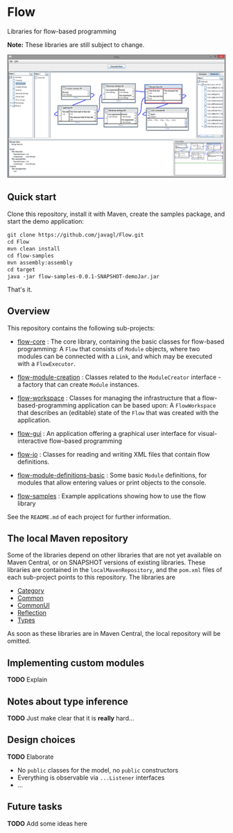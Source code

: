 # Flow

Libraries for flow-based programming

**Note:** These libraries are still subject to change.

![FlowScreenshot01.png](/images/FlowScreenshot01.png)

## Quick start

Clone this repository, install it with Maven, create the samples package,
and start the demo application:

    git clone https://github.com/javagl/Flow.git
    cd Flow
    mvn clean install
    cd flow-samples
    mvn assembly:assembly
    cd target
    java -jar flow-samples-0.0.1-SNAPSHOT-demoJar.jar
    
That's it.

 

## Overview

This repository contains the following sub-projects:

* [flow-core](https://github.com/javagl/Flow/tree/master/flow-core) : 
  The core library, containing the basic classes for flow-based programming:
  A `Flow` that consists of `Module` objects, where two modules can be
  connected with a `Link`, and which may be executed with a `FlowExecutor`.

* [flow-module-creation](https://github.com/javagl/Flow/tree/master/flow-module-creation) : 
  Classes related to the `ModuleCreator` interface - a factory that can create
  `Module` instances.

* [flow-workspace](https://github.com/javagl/Flow/tree/master/flow-workspace) :
  Classes for managing the infrastructure that a flow-based-programming 
  application can be based upon: A `FlowWorkspace` that describes an 
  (editable) state of the `Flow` that was created with the application. 

* [flow-gui](https://github.com/javagl/Flow/tree/master/flow-gui) :
  An application offering a graphical user interface for visual-interactive
  flow-based programming
  
* [flow-io](https://github.com/javagl/Flow/tree/master/flow-io) :
  Classes for reading and writing XML files that contain 
  flow definitions. 

* [flow-module-definitions-basic](https://github.com/javagl/Flow/tree/master/flow-module-definitions-basic) :
  Some basic `Module` definitions, for modules that allow entering 
  values or print objects to the console.
  
* [flow-samples](https://github.com/javagl/Flow/tree/master/flow-samples) :
  Example applications showing how to use the flow library
  
See the `README.md` of each project for further information.



## The local Maven repository

Some of the libraries depend on other libraries that are not yet available
on Maven Central, or on SNAPSHOT versions of existing libraries. These
libraries are contained in the `localMavenRepository`, and the `pom.xml`
files of each sub-project points to this repository. The libraries are

- [Category](https://github.com/javagl/Category)
- [Common](https://github.com/javagl/Common/)
- [CommonUI](https://github.com/javagl/CommonUI/)
- [Reflection](https://github.com/javagl/Reflection)
- [Types](https://github.com/javagl/Types) 

As soon as these libraries are in Maven Central, the local repository
will be omitted.
 
 
## Implementing custom modules

**TODO** Explain


## Notes about type inference

**TODO** Just make clear that it is **really** hard...


## Design choices

**TODO** Elaborate

- No `public` classes for the model, no `public` constructors
- Everything is observable via `...Listener` interfaces
- ... 

## Future tasks

**TODO** Add some ideas here 
   
  
   
 


